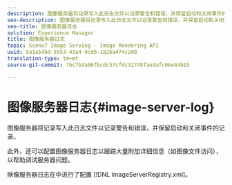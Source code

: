 ```yaml
---
description: 图像服务器将记录写入此日志文件以记录警告和错误，并保留启动和关闭事件的记录。
seo-description: 图像服务器将记录写入此日志文件以记录警告和错误，并保留启动和关闭事件的记录。
seo-title: 图像服务器日志
solution: Experience Manager
title: 图像服务器日志
topic: Scene7 Image Serving - Image Rendering API
uuid: 5a1a54bd-5553-43a4-9cd6-182ba474c2d0
translation-type: tm+mt
source-git-commit: 7bc7b3a86fbcdc57cfdc31745fae3afc06e44b15

---
```



# 图像服务器日志{#image-server-log}

图像服务器将记录写入此日志文件以记录警告和错误，并保留启动和关闭事件的记录。

此外，还可以配置图像服务器日志以跟踪大量附加详细信息（如图像文件访问），以帮助调试服务器问题。

映像服务器日志在中进行了配置 [!DNL ImageServerRegistry.xml]。
